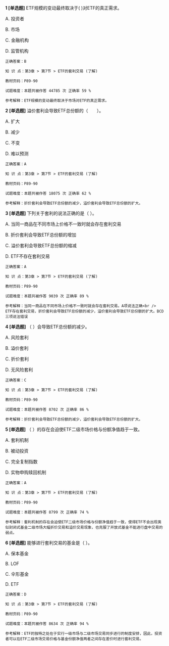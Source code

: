 **1 [单选题]** ETF规模的变动最终取决于(        )对ETF的真正需求。

A. 投资者

B. 市场

C. 金融机构

D. 监管机构

```
正确答案：B

知 识 点：第3章 > 第7节 > ETF的套利交易 (了解)

教材页码：P89-90

试题难度：本题共被作答 44785 次 正确率 59 %

参考解释：ETF规模的变动最终取决于市场对ETF的真正需求。
```


**2 [单选题]** 溢价套利会导致ETF总份额的（&emsp;&emsp;）。

A. 扩大

B. 减少

C. 不变

D. 难以预测

```
正确答案：A

知 识 点：第3章 > 第7节 > ETF的套利交易 (了解)

教材页码：P89-90

试题难度：本题共被作答 18075 次 正确率 62 %

参考解释：折价套利会导致ETF总份额的减少，溢价套利会导致ETF总份额的扩大。
```


**3 [单选题]** 下列关于套利的说法正确的是（       ）。

A. 当同一商品在不同市场上价格不一致时就会存在套利交易

B. 折价套利会导致ETF总份额的增加&nbsp;

C. 溢价套利会导致ETF总份额的缩减&nbsp;

D. ETF不存在套利交易

```
正确答案：A

知 识 点：第3章 > 第7节 > ETF的套利交易 (了解)

教材页码：P89-90

试题难度：本题共被作答 9039 次 正确率 89 %

参考解释：当同一商品在不同市场上价格不一致时就会存在套利交易。A项说法正确<br />
ETF存在套利交易，折价套利会导致ETF总份额的减少，溢价套利会导致ETF总份额的扩大。BCD三项说法错误
```


**4 [单选题]** （       ）会导致ETF总份额的减少。

A. 风险套利

B. 溢价套利

C. 折价套利

D. 无风险套利

```
正确答案：C

知 识 点：第3章 > 第7节 > ETF的套利交易 (了解)

教材页码：P89-90

试题难度：本题共被作答 8702 次 正确率 86 %

参考解释：折价套利会导致ETF总份额的减少，溢价套利会导致ETF总份额的扩大。
```


**5 [单选题]** （        ）的存在会迫使ETF二级市场价格与份额净值趋于一致。

A. 套利机制

B. 被动投资

C. 完全复制指数

D. 实物申购赎回机制

```
正确答案：A

知 识 点：第3章 > 第7节 > ETF的套利交易 (了解)

教材页码：P89-90

试题难度：本题共被作答 8799 次 正确率 74 %

参考解释：套利机制的存在会迫使ETF二级市场价格与份额净值趋于一致，使得ETF不会出现类似封闭式基金二级市场大幅折价交易和溢价交易现象，也克服了开放式基金不能进行盘中交易的弱点。
```


**6 [单选题]** 能够进行套利交易的基金是（        ）。

A. 保本基金

B. LOF

C. 伞形基金

D. ETF

```
正确答案：D

知 识 点：第3章 > 第7节 > ETF的套利交易 (了解)

教材页码：P89-90

试题难度：本题共被作答 8634 次 正确率 94 %

参考解释：ETF的独特之处在于实行一级市场与二级市场交易同步进行的制度安排，因此，投资者可以在ETF二级市场交易价格与基金份额净值两者之间存在差价时进行套利交易。
```

